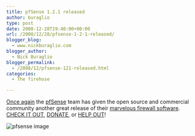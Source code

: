 ```yaml
---
title: pfSense 1.2.1 released
author: buraglio
type: post
date: 2008-12-28T19:40:00+00:00
url: /2008/12/28/pfsense-1-2-1-released/
blogger_blog:
  - www.nickburaglio.com
blogger_author:
  - Nick Buraglio
blogger_permalink:
  - /2008/12/pfsense-121-released.html
categories:
  - The firehose

---
```

[Once again][1] the [pfSense][2] team has given the open source and commercial community another great release of their [marvelous firewall software][2]. [CHECK IT OUT][3], [DONATE][4], or [HELP OUT][5]!

![pfsense image][6]

 [1]: http://blog.pfsense.org/?p=340
 [2]: http://www.pfsense.org/
 [3]: http://www.pfsense.org/index.php?option=com_content&task=view&id=58&Itemid=46
 [4]: http://www.pfsense.org/index.php?option=com_content&task=view&id=69&Itemid=80
 [5]: http://www.pfsense.org/index.php?option=com_content&task=view&id=47&Itemid=77
 [6]: http://www.pfsense.org/templates/modular_plazza/images/logo.PNG